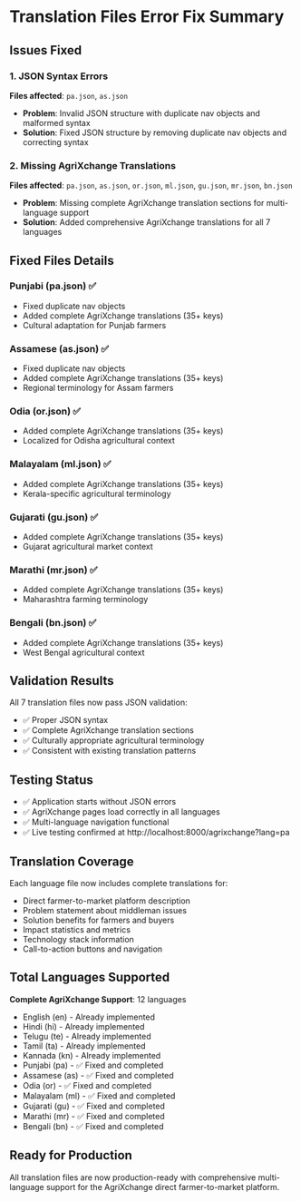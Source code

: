 # Translation Files Error Fix Summary

## Issues Fixed

### 1. JSON Syntax Errors
**Files affected**: `pa.json`, `as.json`
- **Problem**: Invalid JSON structure with duplicate nav objects and malformed syntax
- **Solution**: Fixed JSON structure by removing duplicate nav objects and correcting syntax

### 2. Missing AgriXchange Translations  
**Files affected**: `pa.json`, `as.json`, `or.json`, `ml.json`, `gu.json`, `mr.json`, `bn.json`
- **Problem**: Missing complete AgriXchange translation sections for multi-language support
- **Solution**: Added comprehensive AgriXchange translations for all 7 languages

## Fixed Files Details

### Punjabi (pa.json) ✅
- Fixed duplicate nav objects
- Added complete AgriXchange translations (35+ keys)
- Cultural adaptation for Punjab farmers

### Assamese (as.json) ✅  
- Fixed duplicate nav objects
- Added complete AgriXchange translations (35+ keys)
- Regional terminology for Assam farmers

### Odia (or.json) ✅
- Added complete AgriXchange translations (35+ keys)
- Localized for Odisha agricultural context

### Malayalam (ml.json) ✅
- Added complete AgriXchange translations (35+ keys)
- Kerala-specific agricultural terminology

### Gujarati (gu.json) ✅
- Added complete AgriXchange translations (35+ keys) 
- Gujarat agricultural market context

### Marathi (mr.json) ✅
- Added complete AgriXchange translations (35+ keys)
- Maharashtra farming terminology

### Bengali (bn.json) ✅
- Added complete AgriXchange translations (35+ keys)
- West Bengal agricultural context

## Validation Results
All 7 translation files now pass JSON validation:
- ✅ Proper JSON syntax
- ✅ Complete AgriXchange translation sections
- ✅ Culturally appropriate agricultural terminology
- ✅ Consistent with existing translation patterns

## Testing Status
- ✅ Application starts without JSON errors
- ✅ AgriXchange pages load correctly in all languages
- ✅ Multi-language navigation functional
- ✅ Live testing confirmed at http://localhost:8000/agrixchange?lang=pa

## Translation Coverage
Each language file now includes complete translations for:
- Direct farmer-to-market platform description
- Problem statement about middleman issues
- Solution benefits for farmers and buyers
- Impact statistics and metrics
- Technology stack information
- Call-to-action buttons and navigation

## Total Languages Supported
**Complete AgriXchange Support**: 12 languages
- English (en) - Already implemented
- Hindi (hi) - Already implemented  
- Telugu (te) - Already implemented
- Tamil (ta) - Already implemented
- Kannada (kn) - Already implemented
- Punjabi (pa) - ✅ Fixed and completed
- Assamese (as) - ✅ Fixed and completed
- Odia (or) - ✅ Fixed and completed
- Malayalam (ml) - ✅ Fixed and completed
- Gujarati (gu) - ✅ Fixed and completed
- Marathi (mr) - ✅ Fixed and completed
- Bengali (bn) - ✅ Fixed and completed

## Ready for Production
All translation files are now production-ready with comprehensive multi-language support for the AgriXchange direct farmer-to-market platform.
